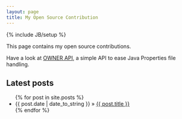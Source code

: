 ```yaml
---
layout: page
title: My Open Source Contribution
---
```

{% include JB/setup %}

This page contains my open source contributions.

Have a look at [OWNER API](http://owner.aeonbits.org), a simple API to ease Java Properties file handling.
    
## Latest posts

<ul class="posts">
  {% for post in site.posts %}
    <li><span>{{ post.date | date_to_string }}</span> &raquo; <a href="{{ BASE_PATH }}{{ post.url }}">{{ post.title }}</a></li>
  {% endfor %}
</ul>
